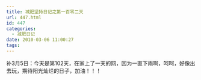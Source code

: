 ```yaml
---
title: 减肥坚持日记之第一百零二天
url: 447.html
id: 447
categories:
  - 减肥日记
date: 2010-03-06 11:00:27
tags:
---
```


补3月5日：今天是第102天，在家上了一天的网，因为一直下雨啊，呵呵，好像出去玩，期待阳光灿烂的日子，加油！！！